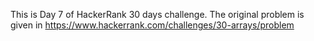 This is Day 7 of HackerRank 30 days challenge. The original problem is given in https://www.hackerrank.com/challenges/30-arrays/problem
